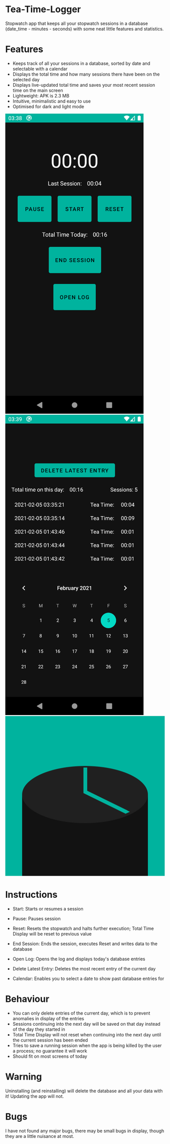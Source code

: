 # Tea-Time-Logger
Stopwatch app that keeps all your stopwatch sessions in a database (date_time - minutes - seconds) with some neat little features and statistics.

# Features
- Keeps track of all your sessions in a database, sorted by date and selectable with a calendar
- Displays the total time and how many sessions there have been on the selected day
- Displays live-updated total time and saves your most recent session time on the main screen
- Lightweight: APK is 2.3 MB
- Intuitive, minimalistic and easy to use
- Optimised for dark and light mode

![alt text](https://github.com/DerEasy/Tea-Time-Logger/blob/main/Screenshot_23.png?raw=true)
![alt text](https://github.com/DerEasy/Tea-Time-Logger/blob/main/Screenshot_24.png?raw=true)
![alt text](https://github.com/DerEasy/Tea-Time-Logger/blob/main/ttl_launcher_icon.png?raw=true)


# Instructions
- Start: Starts or resumes a session
- Pause: Pauses session
- Reset: Resets the stopwatch and halts further execution; Total Time Display will be reset to previous value

- End Session: Ends the session, executes Reset and writes data to the database
- Open Log: Opens the log and displays today's database entries
- Delete Latest Entry: Deletes the most recent entry of the current day
- Calendar: Enables you to select a date to show past database entries for


# Behaviour
- You can only delete entries of the current day, which is to prevent anomalies in display of the entries
- Sessions continuing into the next day will be saved on that day instead of the day they started in
- Total Time Display will not reset when continuing into the next day until the current session has been ended
- Tries to save a running session when the app is being killed by the user a process; no guarantee it will work
- Should fit on most screens of today


# Warning
Uninstalling (and reinstalling) will delete the database and all your data with it!
Updating the app will not.


# Bugs
I have not found any major bugs, there may be small bugs in display, though they are a little nuisance at most.
